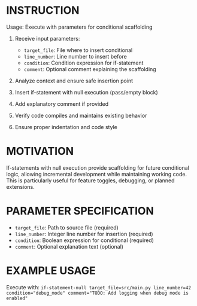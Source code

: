 # INSTRUCTION
Usage: Execute with parameters for conditional scaffolding

1. Receive input parameters:
   - `target_file`: File where to insert conditional
   - `line_number`: Line number to insert before
   - `condition`: Condition expression for if-statement
   - `comment`: Optional comment explaining the scaffolding

2. Analyze context and ensure safe insertion point
3. Insert if-statement with null execution (pass/empty block)
4. Add explanatory comment if provided
5. Verify code compiles and maintains existing behavior
6. Ensure proper indentation and code style

# MOTIVATION
If-statements with null execution provide scaffolding for future conditional logic, allowing incremental development while maintaining working code. This is particularly useful for feature toggles, debugging, or planned extensions.

# PARAMETER SPECIFICATION
- `target_file`: Path to source file (required)
- `line_number`: Integer line number for insertion (required)
- `condition`: Boolean expression for conditional (required)
- `comment`: Optional explanation text (optional)

# EXAMPLE USAGE
Execute with: `if-statement-null target_file=src/main.py line_number=42 condition="debug_mode" comment="TODO: Add logging when debug mode is enabled"`
